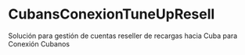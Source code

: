 # CubansConexionTuneUpResell

Solución para gestión de cuentas reseller de recargas hacia Cuba para Conexión Cubanos